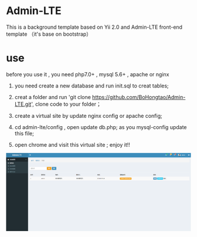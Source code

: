 # Admin-LTE
 This is a background template based on Yii 2.0 and Admin-LTE front-end template （it's base on bootstrap）
# use
before you use it , you need php7.0+ , mysql 5.6+ , apache or nginx

1. you need create a new database and run init.sql to creat tables;

2. creat a folder and run 'git clone https://github.com/BoHongtao/Admin-LTE.git', clone code to your folder；

3. create a virtual site by update nginx config or apache config;

4. cd admin-lte/config , open update db.php; as you mysql-config update this file;

5. open chrome and visit this virtual site ; enjoy it!!

![](https://github.com/BoHongtao/Admin-LTE/blob/master/admin-lte/web/uploads/info.png)
